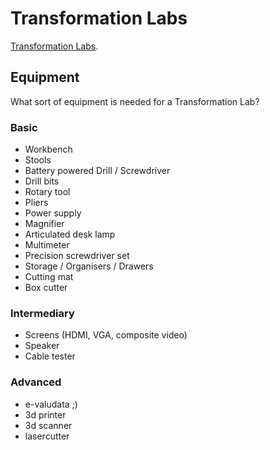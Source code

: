 # Transformation Labs

[Transformation Labs](https://is.efeefe.me/concepts/transformation-lab).

## Equipment

What sort of equipment is needed for a Transformation Lab?

### Basic

 - Workbench
 - Stools
 - Battery powered Drill / Screwdriver
 - Drill bits
 - Rotary tool
 - Pliers
 - Power supply
 - Magnifier
 - Articulated desk lamp
 - Multimeter
 - Precision screwdriver set
 - Storage / Organisers / Drawers
 - Cutting mat
 - Box cutter

### Intermediary

 - Screens (HDMI, VGA, composite video)
 - Speaker
 - Cable tester

### Advanced

 - e-valudata ;)
 - 3d printer
 - 3d scanner
 - lasercutter
